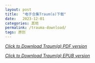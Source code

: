 ```yaml
---
layout: post
title:  "电子合集Traum(a)下载"
date:   2023-12-01
categories: 其他
permalink: /trauma-download/
tags: 原创
---
```


<a href="/assets/Downloads/Traum(a).pdf" class="download-button" download><i class="fa fa-file-pdf">Click to Download Traum(a) PDF version</a>

<a href="/assets/Downloads/Traum(a).epub" class="download-button" download><i class="fa fa-book"></i>Click to Download Traum(a) EPUB version</a>
